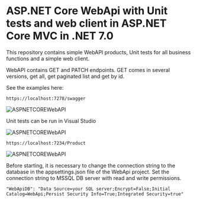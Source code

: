 # ASP.NET Core WebApi with Unit tests and web client in ASP.NET Core MVC in .NET 7.0

This repository contains simple WebAPI products, Unit tests for all business functions and a simple web client.

WebAPI contains GET and PATCH endpoints. GET comes in several versions, get all, get paginated list and get by id.

See the examples here:

``` https://localhost:7278/swagger ```

![ASPNETCOREWebAPI](./api.jpg)

Unit tests can be run in Visual Studio

![ASPNETCOREWebAPI](./unittests.jpg)

``` https://localhost:7234/Product ```

![ASPNETCOREWebAPI](./webapp.jpg)

Before starting, it is necessary to change the connection string to the database in the appsettings.json file of the WebApi project. 
Set the connection string to MSSQL DB server with read and write permissions.

``` "WebApiDB": "Data Source=your SQL server;Encrypt=False;Initial Catalog=WebApi;Persist Security Info=True;Integrated Security=true" ```
